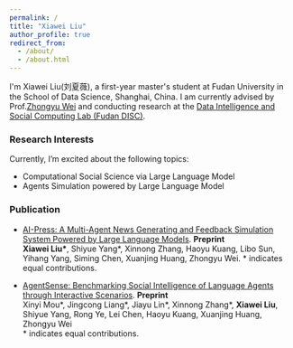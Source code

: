 ```yaml
---
permalink: /
title: "Xiawei Liu"
author_profile: true
redirect_from: 
  - /about/
  - /about.html
---
```


I'm Xiawei Liu(刘夏薇), a first-year master's student at Fudan University in the School of Data Science, Shanghai, China. I am currently advised by Prof.[Zhongyu Wei](http://www.fudan-disc.com/people/zywei) and conducting research at the [Data Intelligence and Social Computing Lab (Fudan DISC)](http://www.fudan-disc.com/).

### Research Interests


Currently, I’m excited about the following topics:
- Computational Social Science via Large Language Model
- Agents Simulation powered by Large Language Model


### Publication
- [AI-Press: A Multi-Agent News Generating and Feedback Simulation System Powered by Large Language Models](https://arxiv.org/abs/2410.07561). **Preprint**  
**Xiawei Liu\***, Shiyue Yang\*, Xinnong Zhang, Haoyu Kuang, Libo Sun, Yihang Yang, Siming Chen, Xuanjing Huang, Zhongyu Wei.
\* indicates equal contributions.

- [AgentSense: Benchmarking Social Intelligence of Language Agents through Interactive Scenarios](https://arxiv.org/abs/2410.19346). **Preprint**  
  Xinyi Mou\*, Jingcong Liang\*, Jiayu Lin\*, Xinnong Zhang\*, **Xiawei Liu**, Shiyue Yang, Rong Ye, Lei Chen, Haoyu Kuang, Xuanjing Huang, Zhongyu Wei  
  \* indicates equal contributions.
